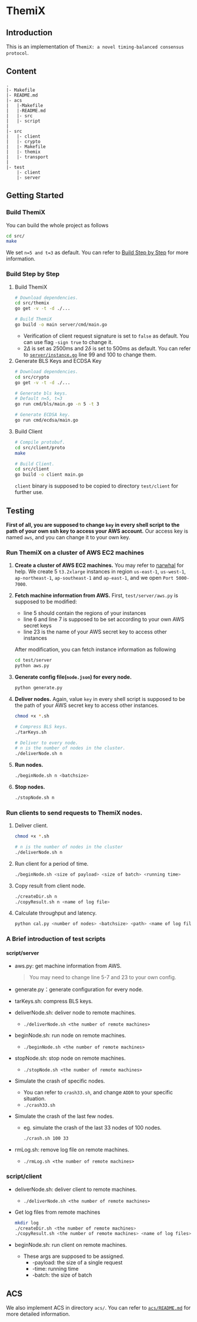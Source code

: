 # ThemiX

## Introduction
This is an implementation of `ThemiX: a novel timing-balanced consensus protocol`.

## Content
```
.
|- Makefile
|- README.md
|- acs
|   |-Makefile
|   |-README.md
|   |- src
|   |- script
|
|- src
|   |- client
|   |- crypto
|   |- Makefile
|   |- themix
|   |- transport
|
|- test
    |- client
    |- server
```

## Getting Started

### Build ThemiX
You can build the whole project as follows
```bash
cd src/
make
```
We set `n=5 and t=3` as default. You can refer to [Build Step by Step](#build-step-by-step) for more information.

### Build Step by Step
1. Build ThemiX
    ```bash
    # Download dependencies.
    cd src/themix
    go get -v -t -d ./...

    # Build ThemiX
    go build -o main server/cmd/main.go
    ```
    - Verification of client request signature is set to `false` as default. You can use flag `-sign true` to change it.
    - $2\Delta$ is set as 2500ms and $2\delta$ is set to 500ms as default. You can refer to [`server/instance.go`](src/themix/server/instance.go) line 99 and 100 to change them.
2. Generate BLS Keys and ECDSA Key
    ```bash
    # Download dependencies.
    cd src/crypto
    go get -v -t -d ./...

    # Generate bls keys.
    # Default n=5, t=3
    go run cmd/bls/main.go -n 5 -t 3

    # Generate ECDSA key.
    go run cmd/ecdsa/main.go
    ```
3. Build Client
    ```bash
    # Compile protobuf.
    cd src/client/proto
    make

    # Build Client.
    cd src/client
    go build -o client main.go
    ```
    `client` binary is supposed to be copied to directory `test/client` for further use.

## Testing

**First of all, you are supposed to change `key` in every shell script to the path of your own ssh key to access your AWS account.** Our access key is named `aws`, and you can change it to your own key.

### Run ThemiX on a cluster of AWS EC2 machines
1. **Create a cluster of AWS EC2 machines.** You may refer to [narwhal](https://github.com/facebookresearch/narwhal) for help. We create 5 `t3.2xlarge` instances in region `us-east-1`, `us-west-1`, `ap-northeast-1`, `ap-southeast-1` and `ap-east-1`, and we open `Port 5000-7000`.

2. **Fetch machine information from AWS.** First, `test/server/aws.py` is supposed to be modified:
      - line 5 should contain the regions of your instances
      - line 6 and line 7 is supposed to be set according to your own AWS secret keys
      - line 23 is the name of your AWS secret key to access other instances
    
    After modification, you can fetch instance information as following
    ```bash
    cd test/server
    python aws.py
    ```
    

3. **Generate config file(`node.json`) for every node.**
    ```bash
    python generate.py
    ```

4. **Deliver nodes.** Again, value `key` in every shell script is supposed to be the path of your AWS secret key to access other instances.
    ```bash
    chmod +x *.sh

    # Compress BLS keys.
    ./tarKeys.sh
    
    # Deliver to every node.
    # n is the number of nodes in the cluster.
    ./deliverNode.sh n
    ```

5. **Run nodes.**
   ```bash
   ./beginNode.sh n <batchsize>
   ```

6. **Stop nodes.**
   ```bash
   ./stopNode.sh n
   ```

### Run clients to send requests to ThemiX nodes.
1. Deliver client.
   ```bash
   chmod +x *.sh
   
   # n is the number of nodes in the cluster
   ./deliverNode.sh n
   ```

2. Run client for a period of time.
   ```bash
   ./beginNode.sh <size of payload> <size of batch> <running time>
   ```

3. Copy result from client node.
   ```bash
   ./createDir.sh n
   ./copyResult.sh n <name of log file>
   ```

4. Calculate throughput and latency.
   ```bash
   python cal.py <number of nodes> <batchsize> <path> <name of log file>
   ```

### A Brief introduction of test scripts

#### script/server

* aws.py: get machine information from AWS.
  > You may need to change line 5-7 and 23 to your own config.

* generate.py：generate configuration for every node.

* tarKeys.sh: compress BLS keys.

* deliverNode.sh: deliver node to remote machines.
  * `./deliverNode.sh <the number of remote machines>`

* beginNode.sh: run node on remote machines.
  * `./beginNode.sh <the number of remote machines>`

* stopNode.sh: stop node on remote machines.
  * `./stopNode.sh <the number of remote machines>`

* Simulate the crash of specific nodes.
  * You can refer to `crash33.sh`, and change `ADDR` to your specific situation.
  * `./crash33.sh`

* Simulate the crash of the last few nodes.
  * eg. simulate the crash of the last 33 nodes of 100 nodes.
    ```bash
    ./crash.sh 100 33
    ```

* rmLog.sh: remove log file on remote machines.
  * `./rmLog.sh <the number of remote machines>`

### script/client
* deliverNode.sh: deliver client to remote machines.
  * `./deliverNode.sh <the number of remote machines>`

* Get log files from remote machines
    ```bash
    mkdir log
    ./createDir.sh <the number of remote machines>
    ./copyResult.sh <the number of remote machines> <name of log files>
    ```

* beginNode.sh: run client on remote machines.
  * These args are supposed to be assigned.
    * -payload: the size of a single request
    * -time: running time
    * -batch: the size of batch

## ACS
We also implement ACS in directory `acs/`. You can refer to [`acs/README.md`](./acs/README.md) for more detailed information.

